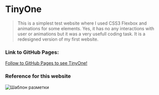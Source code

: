 # TinyOne
> This is a simplest test website where I used CSS3 Flexbox and animations for some elements. 
> Yes, it has no any interactions with user or animations but it was a very usefull coding task.
> It is a redesigned version of my first website. 

### Link to GitHub Pages:
[Follow to GitHub Pages to see TinyOne!](https://ereburg.github.io/TinyOne/ "Необязательная подсказка?")

### Reference for this website

![Шаблон разметки](https://pp.userapi.com/c857636/v857636082/31c89/65kXefpZllI.jpg "Нужен совет?")
